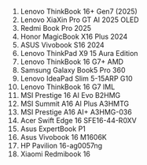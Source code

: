 1. Lenovo ThinkBook 16+ Gen7 (2025)
2. Lenovo XiaXin Pro GT AI 2025 OLED
3. Redmi Book Pro 2025
4. Honor MagicBook X16 Plus 2024
5. ASUS Vivobook S16 2024
6. Lenovo ThinkPad X9 15 Aura Edition
7. Lenovo ThinkBook 16 G7+ AMD
8. Samsung Galaxy Book5 Pro 360
9. Lenovo IdeaPad Slim 5-15ARP G10
10. Lenovo ThinkBook 16 G7 IML
11. MSI Prestige 16 AI Evo B2HMG
12. MSI Summit A16 AI Plus A3HMTG
13. MSI Prestige A16 AI+ A3HMG-036
14. Acer Swift Edge 16 SFE16-44-R0XV
15. Asus ExpertBook P1
16. Asus Vivobook 16 M1606K
17. HP Pavilion 16-ag0057ng
18. Xiaomi Redmibook 16
